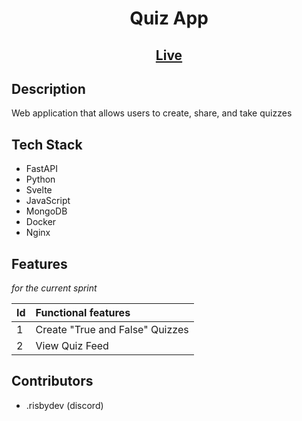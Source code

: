 <h1 align="center">Quiz App</h1>
<h2 align="center">
    <a href="#">Live</a>
</h2>

## Description

Web application that allows users to create, share, and take quizzes

## Tech Stack
- FastAPI 
- Python 
- Svelte
- JavaScript
- MongoDB
- Docker
- Nginx

## Features
_for the current sprint_

|Id | Functional features |
|:---|:---|
| 1 | Create "True and False" Quizzes  |
| 2 | View Quiz Feed |

## Contributors

- .risbydev (discord)
